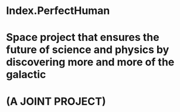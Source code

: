 # Index.PerfectHuman
# Space project that ensures the future of science and physics by discovering more and more of the galactic
# (A JOINT PROJECT)
